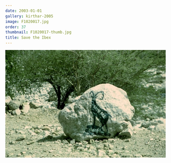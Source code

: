 ```yaml
---
date: 2003-01-01
gallery: kirthar-2005
image: F1020017.jpg
order: 37
thumbnail: F1020017-thumb.jpg
title: Save the Ibex
---
```


![Save the Ibex](./F1020017.jpg)